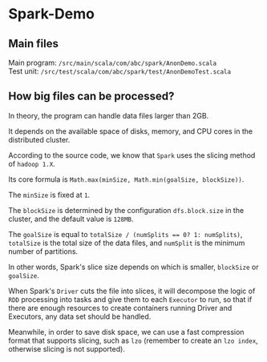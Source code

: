 # Spark-Demo

## Main files
Main program: `/src/main/scala/com/abc/spark/AnonDemo.scala`  
Test unit:    `/src/test/scala/com/abc/spark/test/AnonDemoTest.scala`


## How big files can be processed?
In theory, the program can handle data files larger than 2GB.

It depends on the available space of disks, memory, and CPU cores in the distributed cluster. 

According to the source code, we know that `Spark` uses the slicing method of `hadoop 1.X`.

Its core formula is `Math.max(minSize, Math.min(goalSize, blockSize))`.

The `minSize` is fixed at `1`. 

The `blockSize` is determined by the configuration `dfs.block.size` in the cluster, and the default value is `128MB`.

The `goalSize` is equal to `totalSize / (numSplits == 0? 1: numSplits)`, `totalSize` is the total size of the data files, and `numSplit` is the minimum number of partitions.

In other words, Spark's slice size depends on which is smaller, `blockSize` or `goalSize`.

When Spark's `Driver` cuts the file into slices, it will decompose the logic of `RDD` processing into tasks and give them to each `Executor` to run, so that if there are enough resources to create containers running Driver and Executors, any data set should be handled.

Meanwhile, in order to save disk space, we can use a fast compression format that supports slicing, such as `lzo` (remember to create an `lzo index`, otherwise slicing is not supported).


